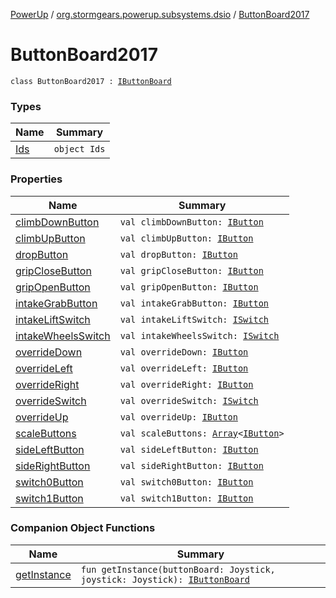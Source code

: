 [PowerUp](../../index.md) / [org.stormgears.powerup.subsystems.dsio](../index.md) / [ButtonBoard2017](./index.md)

# ButtonBoard2017

`class ButtonBoard2017 : `[`IButtonBoard`](../-i-button-board/index.md)

### Types

| Name | Summary |
|---|---|
| [Ids](-ids/index.md) | `object Ids` |

### Properties

| Name | Summary |
|---|---|
| [climbDownButton](climb-down-button.md) | `val climbDownButton: `[`IButton`](../../org.stormgears.utils.dsio/-i-button/index.md) |
| [climbUpButton](climb-up-button.md) | `val climbUpButton: `[`IButton`](../../org.stormgears.utils.dsio/-i-button/index.md) |
| [dropButton](drop-button.md) | `val dropButton: `[`IButton`](../../org.stormgears.utils.dsio/-i-button/index.md) |
| [gripCloseButton](grip-close-button.md) | `val gripCloseButton: `[`IButton`](../../org.stormgears.utils.dsio/-i-button/index.md) |
| [gripOpenButton](grip-open-button.md) | `val gripOpenButton: `[`IButton`](../../org.stormgears.utils.dsio/-i-button/index.md) |
| [intakeGrabButton](intake-grab-button.md) | `val intakeGrabButton: `[`IButton`](../../org.stormgears.utils.dsio/-i-button/index.md) |
| [intakeLiftSwitch](intake-lift-switch.md) | `val intakeLiftSwitch: `[`ISwitch`](../../org.stormgears.utils.dsio/-i-switch/index.md) |
| [intakeWheelsSwitch](intake-wheels-switch.md) | `val intakeWheelsSwitch: `[`ISwitch`](../../org.stormgears.utils.dsio/-i-switch/index.md) |
| [overrideDown](override-down.md) | `val overrideDown: `[`IButton`](../../org.stormgears.utils.dsio/-i-button/index.md) |
| [overrideLeft](override-left.md) | `val overrideLeft: `[`IButton`](../../org.stormgears.utils.dsio/-i-button/index.md) |
| [overrideRight](override-right.md) | `val overrideRight: `[`IButton`](../../org.stormgears.utils.dsio/-i-button/index.md) |
| [overrideSwitch](override-switch.md) | `val overrideSwitch: `[`ISwitch`](../../org.stormgears.utils.dsio/-i-switch/index.md) |
| [overrideUp](override-up.md) | `val overrideUp: `[`IButton`](../../org.stormgears.utils.dsio/-i-button/index.md) |
| [scaleButtons](scale-buttons.md) | `val scaleButtons: `[`Array`](https://kotlinlang.org/api/latest/jvm/stdlib/kotlin/-array/index.html)`<`[`IButton`](../../org.stormgears.utils.dsio/-i-button/index.md)`>` |
| [sideLeftButton](side-left-button.md) | `val sideLeftButton: `[`IButton`](../../org.stormgears.utils.dsio/-i-button/index.md) |
| [sideRightButton](side-right-button.md) | `val sideRightButton: `[`IButton`](../../org.stormgears.utils.dsio/-i-button/index.md) |
| [switch0Button](switch0-button.md) | `val switch0Button: `[`IButton`](../../org.stormgears.utils.dsio/-i-button/index.md) |
| [switch1Button](switch1-button.md) | `val switch1Button: `[`IButton`](../../org.stormgears.utils.dsio/-i-button/index.md) |

### Companion Object Functions

| Name | Summary |
|---|---|
| [getInstance](get-instance.md) | `fun getInstance(buttonBoard: Joystick, joystick: Joystick): `[`IButtonBoard`](../-i-button-board/index.md) |
